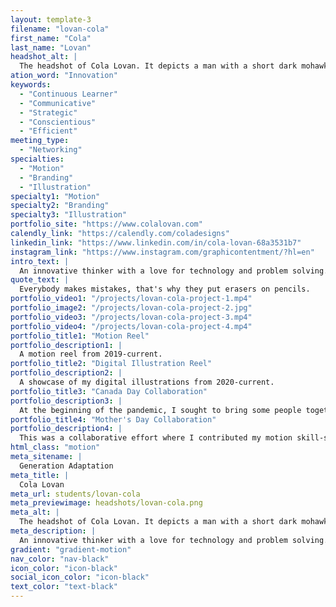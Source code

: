 ```yaml
---
layout: template-3
filename: "lovan-cola"
first_name: "Cola"
last_name: "Lovan"
headshot_alt: |
  The headshot of Cola Lovan. It depicts a man with a short dark mohawk smiling. He is wearing a dark corduroy blazer.
ation_word: "Innovation"
keywords:
  - "Continuous Learner"
  - "Communicative"
  - "Strategic"
  - "Conscientious"
  - "Efficient"
meeting_type:
  - "Networking"
specialties:
  - "Motion"
  - "Branding"
  - "Illustration"
specialty1: "Motion"
specialty2: "Branding"
specialty3: "Illustration"
portfolio_site: "https://www.colalovan.com"
calendly_link: "https://calendly.com/coladesigns"
linkedin_link: "https://www.linkedin.com/in/cola-lovan-68a3531b7"
instagram_link: "https://www.instagram.com/graphicontentment/?hl=en"
intro_text: |
  An innovative thinker with a love for technology and problem solving. Strong communication skills focused in visual communication; currently upgrading my skills via Algonquin College.
quote_text: |
  Everybody makes mistakes, that's why they put erasers on pencils.
portfolio_video1: "/projects/lovan-cola-project-1.mp4"
portfolio_image2: "/projects/lovan-cola-project-2.jpg"
portfolio_video3: "/projects/lovan-cola-project-3.mp4"
portfolio_video4: "/projects/lovan-cola-project-4.mp4"
portfolio_title1: "Motion Reel"
portfolio_description1: |
  A motion reel from 2019-current.
portfolio_title2: "Digital Illustration Reel"
portfolio_description2: |
  A showcase of my digital illustrations from 2020-current.
portfolio_title3: "Canada Day Collaboration"
portfolio_description3: |
  At the beginning of the pandemic, I sought to bring some people together to sharpen our motion graphics skills. I managed to assemble and organize 13 graphic designers for this project and delegated a Canadian province to each person. I provided the book-ends for the video and also offered my post production support. All designers are credited in the video.
portfolio_title4: "Mother's Day Collaboration"
portfolio_description4: |
  This was a collaborative effort where I contributed my motion skill-set to animate the beautiful illustrations by Linda Breitenstein.
html_class: "motion"
meta_sitename: |
  Generation Adaptation
meta_title: |
  Cola Lovan
meta_url: students/lovan-cola
meta_previewimage: headshots/lovan-cola.png
meta_alt: |
  The headshot of Cola Lovan. It depicts a man with a short dark mohawk smiling. He is wearing a dark corduroy blazer.
meta_description: |
  An innovative thinker with a love for technology and problem solving. Strong communication skills focused in visual communication; currently upgrading my skills via Algonquin College.
gradient: "gradient-motion"
nav_color: "nav-black"
icon_color: "icon-black"
social_icon_color: "icon-black"
text_color: "text-black"
---
```

